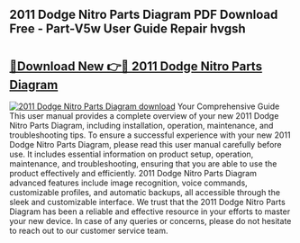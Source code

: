 ## 2011 Dodge Nitro Parts Diagram PDF Download Free - Part-V5w User Guide Repair hvgsh

# <h2><a href="http://dfr9g2.blite.top/?on=2011+Dodge+Nitro+Parts+Diagram">🔗Download New 👉🔴 2011 Dodge Nitro Parts Diagram</a></h2>

[![2011 Dodge Nitro Parts Diagram download](https://i.imgur.com/lujVjoI.png)](http://dfr9g2.blite.top/?on=2011+Dodge+Nitro+Parts+Diagram)
Your Comprehensive Guide This user manual provides a complete overview of your new 2011 Dodge Nitro Parts Diagram, including installation, operation, maintenance, and troubleshooting tips. To ensure a successful experience with your new 2011 Dodge Nitro Parts Diagram, please read this user manual carefully before use. It includes essential information on product setup, operation, maintenance, and troubleshooting, ensuring that you are able to use the product effectively and efficiently. 2011 Dodge Nitro Parts Diagram advanced features include image recognition, voice commands, customizable profiles, and automatic backups, all accessible through the sleek and customizable interface. We trust that the 2011 Dodge Nitro Parts Diagram has been a reliable and effective resource in your efforts to master your new device. In case of any queries or concerns, please do not hesitate to reach out to our customer service team.

